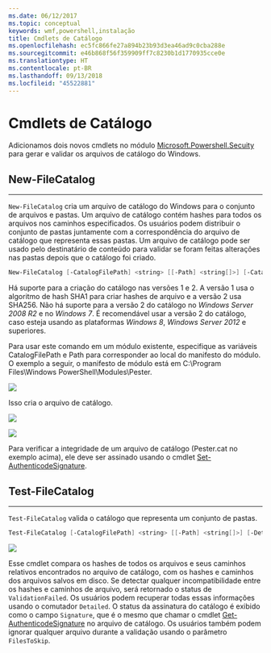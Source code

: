 ```yaml
---
ms.date: 06/12/2017
ms.topic: conceptual
keywords: wmf,powershell,instalação
title: Cmdlets de Catálogo
ms.openlocfilehash: ec5fc866fe27a894b23b93d3ea46ad9c0cba288e
ms.sourcegitcommit: e46b868f56f359909ff7c8230b1d1770935cce0e
ms.translationtype: HT
ms.contentlocale: pt-BR
ms.lasthandoff: 09/13/2018
ms.locfileid: "45522881"
---
```

# <a name="catalog-cmdlets"></a>Cmdlets de Catálogo

Adicionamos dois novos cmdlets no módulo [Microsoft.Powershell.Secuity](https://technet.microsoft.com/library/hh847877.aspx) para gerar e validar os arquivos de catálogo do Windows.

## <a name="new-filecatalog"></a>New-FileCatalog
--------------------------------

`New-FileCatalog` cria um arquivo de catálogo do Windows para o conjunto de arquivos e pastas. Um arquivo de catálogo contém hashes para todos os arquivos nos caminhos especificados. Os usuários podem distribuir o conjunto de pastas juntamente com a correspondência do arquivo de catálogo que representa essas pastas. Um arquivo de catálogo pode ser usado pelo destinatário de conteúdo para validar se foram feitas alterações nas pastas depois que o catálogo foi criado.

```powershell
New-FileCatalog [-CatalogFilePath] <string> [[-Path] <string[]>] [-CatalogVersion <int>] [-WhatIf] [-Confirm] [<CommonParameters>]
```
Há suporte para a criação do catálogo nas versões 1 e 2. A versão 1 usa o algoritmo de hash SHA1 para criar hashes de arquivo e a versão 2 usa SHA256. Não há suporte para a versão 2 do catálogo no *Windows Server 2008 R2* e no *Windows 7*. É recomendável usar a versão 2 do catálogo, caso esteja usando as plataformas *Windows 8*, *Windows Server 2012* e superiores.

Para usar este comando em um módulo existente, especifique as variáveis CatalogFilePath e Path para corresponder ao local do manifesto do módulo. O exemplo a seguir, o manifesto de módulo está em C:\Program Files\Windows PowerShell\Modules\Pester.

![](../images/NewFileCatalog.jpg)

Isso cria o arquivo de catálogo.

![](../images/CatalogFile1.jpg)

![](../images/CatalogFile2.jpg)

Para verificar a integridade de um arquivo de catálogo (Pester.cat no exemplo acima), ele deve ser assinado usando o cmdlet [Set-AuthenticodeSignature](https://technet.microsoft.com/library/hh849819.aspx).


## <a name="test-filecatalog"></a>Test-FileCatalog
--------------------------------

`Test-FileCatalog` valida o catálogo que representa um conjunto de pastas.

```powershell
Test-FileCatalog [-CatalogFilePath] <string> [[-Path] <string[]>] [-Detailed] [-FilesToSkip <string[]>] [-WhatIf] [-Confirm] [<CommonParameters>]
```

![](../images/TestFileCatalog.jpg)

Esse cmdlet compara os hashes de todos os arquivos e seus caminhos relativos encontrados no arquivo de catálogo, com os hashes e caminhos dos arquivos salvos em disco. Se detectar qualquer incompatibilidade entre os hashes e caminhos de arquivo, será retornado o status de `ValidationFailed`.
Os usuários podem recuperar todas essas informações usando o comutador `Detailed`. O status da assinatura do catálogo é exibido como o campo `Signature`, que é o mesmo que chamar o cmdlet [Get-AuthenticodeSignature](https://technet.microsoft.com/library/hh849805.aspx) no arquivo de catálogo.
Os usuários também podem ignorar qualquer arquivo durante a validação usando o parâmetro `FilesToSkip`.
